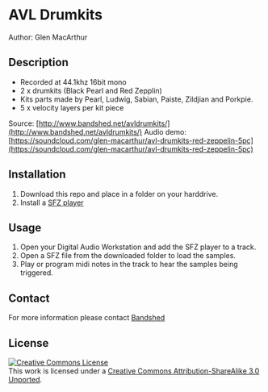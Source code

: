 # AVL Drumkits

Author: Glen MacArthur


## Description

* Recorded at 44.1khz 16bit mono
* 2 x drumkits (Black Pearl and Red Zepplin)
* Kits parts made by Pearl, Ludwig, Sabian, Paiste, Zildjian and Porkpie.
* 5 x velocity layers per kit piece

Source: [http://www.bandshed.net/avldrumkits/](http://www.bandshed.net/avldrumkits/)
Audio demo: [https://soundcloud.com/glen-macarthur/avl-drumkits-red-zeppelin-5pc](https://soundcloud.com/glen-macarthur/avl-drumkits-red-zeppelin-5pc)


## Installation

1) Download this repo and place in a folder on your harddrive.
2) Install a [SFZ player](https://sfzformat.com/software/players/)


## Usage

1) Open your Digital Audio Workstation and add the SFZ player to a track.
2) Open a SFZ file from the downloaded folder to load the samples.
3) Play or program midi notes in the track to hear the samples being triggered.


## Contact

For more information please contact [Bandshed](http://www.bandshed.net)


## License

<a rel="license" href="https://creativecommons.org/licenses/by-sa/3.0/">
    <img alt="Creative Commons License" style="border-width:0"
        src="https://i.creativecommons.org/l/by-sa/3.0/88x31.png" /></a><br />
This work is licensed under a <a rel="license" href="https://creativecommons.org/licenses/by-sa/3.0/">
Creative Commons Attribution-ShareAlike 3.0 Unported</a>.
